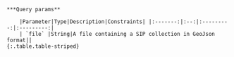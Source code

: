     ***Query params**

        |Parameter|Type|Description|Constraints| |:-------:|:--:|:---------:|:---------:|
        | `file` |String|A file containing a SIP collection in GeoJson format||
    {:.table.table-striped}

